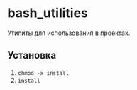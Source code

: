 # bash_utilities

Утилиты для использования в проектах.

## Установка

1. `chmod -x install` <br />
2. `install`
